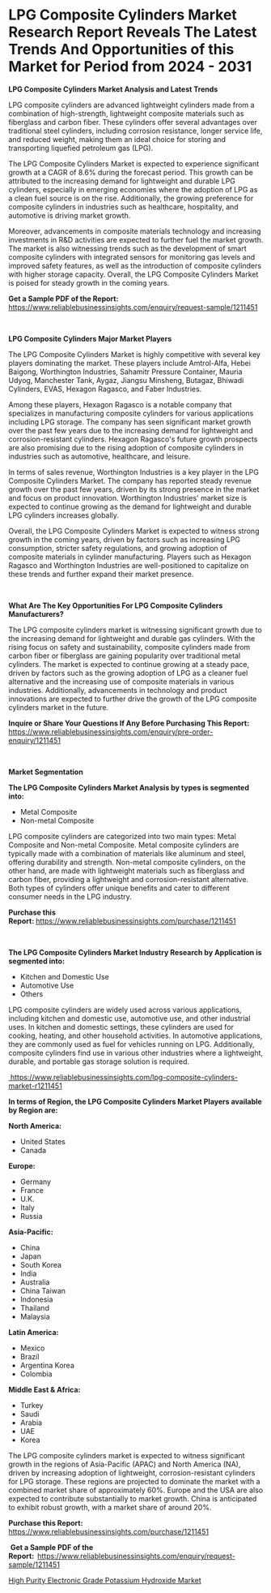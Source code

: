 <p><h1>LPG Composite Cylinders Market Research Report Reveals The Latest Trends And Opportunities of this Market for Period from 2024 - 2031</h1></p><p><strong>LPG Composite Cylinders Market Analysis and Latest Trends</strong></p>
<p><p>LPG composite cylinders are advanced lightweight cylinders made from a combination of high-strength, lightweight composite materials such as fiberglass and carbon fiber. These cylinders offer several advantages over traditional steel cylinders, including corrosion resistance, longer service life, and reduced weight, making them an ideal choice for storing and transporting liquefied petroleum gas (LPG).</p><p>The LPG Composite Cylinders Market is expected to experience significant growth at a CAGR of 8.6% during the forecast period. This growth can be attributed to the increasing demand for lightweight and durable LPG cylinders, especially in emerging economies where the adoption of LPG as a clean fuel source is on the rise. Additionally, the growing preference for composite cylinders in industries such as healthcare, hospitality, and automotive is driving market growth.</p><p>Moreover, advancements in composite materials technology and increasing investments in R&D activities are expected to further fuel the market growth. The market is also witnessing trends such as the development of smart composite cylinders with integrated sensors for monitoring gas levels and improved safety features, as well as the introduction of composite cylinders with higher storage capacity. Overall, the LPG Composite Cylinders Market is poised for steady growth in the coming years.</p></p>
<p><strong>Get a Sample PDF of the Report:&nbsp;</strong> <a href="https://www.reliablebusinessinsights.com/enquiry/request-sample/1211451">https://www.reliablebusinessinsights.com/enquiry/request-sample/1211451</a></p>
<p>&nbsp;</p>
<p><strong>LPG Composite Cylinders Major Market Players</strong></p>
<p><p>The LPG Composite Cylinders Market is highly competitive with several key players dominating the market. These players include Amtrol-Alfa, Hebei Baigong, Worthington Industries, Sahamitr Pressure Container, Mauria Udyog, Manchester Tank, Aygaz, Jiangsu Minsheng, Butagaz, Bhiwadi Cylinders, EVAS, Hexagon Ragasco, and Faber Industries.</p><p>Among these players, Hexagon Ragasco is a notable company that specializes in manufacturing composite cylinders for various applications including LPG storage. The company has seen significant market growth over the past few years due to the increasing demand for lightweight and corrosion-resistant cylinders. Hexagon Ragasco's future growth prospects are also promising due to the rising adoption of composite cylinders in industries such as automotive, healthcare, and leisure.</p><p>In terms of sales revenue, Worthington Industries is a key player in the LPG Composite Cylinders Market. The company has reported steady revenue growth over the past few years, driven by its strong presence in the market and focus on product innovation. Worthington Industries' market size is expected to continue growing as the demand for lightweight and durable LPG cylinders increases globally.</p><p>Overall, the LPG Composite Cylinders Market is expected to witness strong growth in the coming years, driven by factors such as increasing LPG consumption, stricter safety regulations, and growing adoption of composite materials in cylinder manufacturing. Players such as Hexagon Ragasco and Worthington Industries are well-positioned to capitalize on these trends and further expand their market presence.</p></p>
<p>&nbsp;</p>
<p><strong>What Are The Key Opportunities For LPG Composite Cylinders Manufacturers?</strong></p>
<p><p>The LPG composite cylinders market is witnessing significant growth due to the increasing demand for lightweight and durable gas cylinders. With the rising focus on safety and sustainability, composite cylinders made from carbon fiber or fiberglass are gaining popularity over traditional metal cylinders. The market is expected to continue growing at a steady pace, driven by factors such as the growing adoption of LPG as a cleaner fuel alternative and the increasing use of composite materials in various industries. Additionally, advancements in technology and product innovations are expected to further drive the growth of the LPG composite cylinders market in the future.</p></p>
<p><strong>Inquire or Share Your Questions If Any Before Purchasing This Report:</strong> <a href="https://www.reliablebusinessinsights.com/enquiry/pre-order-enquiry/1211451">https://www.reliablebusinessinsights.com/enquiry/pre-order-enquiry/1211451</a></p>
<p>&nbsp;</p>
<p><strong>Market Segmentation</strong></p>
<p><strong>The LPG Composite Cylinders Market Analysis by types is segmented into:</strong></p>
<p><ul><li>Metal Composite</li><li>Non-metal Composite</li></ul></p>
<p><p>LPG composite cylinders are categorized into two main types: Metal Composite and Non-metal Composite. Metal composite cylinders are typically made with a combination of materials like aluminum and steel, offering durability and strength. Non-metal composite cylinders, on the other hand, are made with lightweight materials such as fiberglass and carbon fiber, providing a lightweight and corrosion-resistant alternative. Both types of cylinders offer unique benefits and cater to different consumer needs in the LPG industry.</p></p>
<p><strong>Purchase this Report:&nbsp;</strong><a href="https://www.reliablebusinessinsights.com/purchase/1211451">https://www.reliablebusinessinsights.com/purchase/1211451</a></p>
<p>&nbsp;</p>
<p><strong>The LPG Composite Cylinders Market Industry Research by Application is segmented into:</strong></p>
<p><ul><li>Kitchen and Domestic Use</li><li>Automotive Use</li><li>Others</li></ul></p>
<p><p>LPG composite cylinders are widely used across various applications, including kitchen and domestic use, automotive use, and other industrial uses. In kitchen and domestic settings, these cylinders are used for cooking, heating, and other household activities. In automotive applications, they are commonly used as fuel for vehicles running on LPG. Additionally, composite cylinders find use in various other industries where a lightweight, durable, and portable gas storage solution is required.</p></p>
<p><a href="https://www.reliablebusinessinsights.com/lpg-composite-cylinders-market-r1211451">&nbsp;https://www.reliablebusinessinsights.com/lpg-composite-cylinders-market-r1211451</a></p>
<p><strong>In terms of Region, the LPG Composite Cylinders Market Players available by Region are:</strong></p>
<p>
    <p> <strong> North America: </strong>
        <ul>
            <li>United States</li>
            <li>Canada</li>
        </ul>
        </p> 
    <p> <strong> Europe: </strong>
        <ul>
            <li>Germany</li>
            <li>France</li>
            <li>U.K.</li>
            <li>Italy</li>
            <li>Russia</li>
        </ul>
        </p> 
    <p> <strong> Asia-Pacific: </strong>
        <ul>
            <li>China</li>
            <li>Japan</li>
            <li>South Korea</li>
            <li>India</li>
            <li>Australia</li>
            <li>China Taiwan</li>
            <li>Indonesia</li>
            <li>Thailand</li>
            <li>Malaysia</li>
        </ul>
        </p> 
    <p> <strong> Latin America: </strong>
        <ul>
            <li>Mexico</li>
            <li>Brazil</li>
            <li>Argentina Korea</li>
            <li>Colombia</li>
        </ul>
        </p> 
    <p> <strong> Middle East & Africa: </strong>
        <ul>
            <li>Turkey</li>
            <li>Saudi</li>
            <li>Arabia</li>
            <li>UAE</li>
            <li>Korea</li>
        </ul>
    </p>
    </p>
<p><p>The LPG composite cylinders market is expected to witness significant growth in the regions of Asia-Pacific (APAC) and North America (NA), driven by increasing adoption of lightweight, corrosion-resistant cylinders for LPG storage. These regions are projected to dominate the market with a combined market share of approximately 60%. Europe and the USA are also expected to contribute substantially to market growth. China is anticipated to exhibit robust growth, with a market share of around 20%.</p></p>
<p><strong>Purchase this Report: </strong><a href="https://www.reliablebusinessinsights.com/purchase/1211451">https://www.reliablebusinessinsights.com/purchase/1211451</a></p>
<p>&nbsp;<strong>Get a Sample PDF of the Report:&nbsp;&nbsp;</strong><a href="https://www.reliablebusinessinsights.com/enquiry/request-sample/1211451">https://www.reliablebusinessinsights.com/enquiry/request-sample/1211451</a></p>
<p><strong></strong></p>
<p><p><a href="https://github.com/ruddyyedelwadw/Market-Research-Report-List-3/blob/main/high-purity-electronic-grade-potassium-hydroxide-market.md">High Purity Electronic Grade Potassium Hydroxide Market</a></p></p>